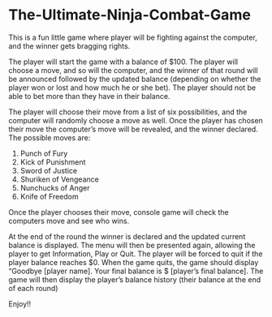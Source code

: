# The-Ultimate-Ninja-Combat-Game

This is a fun little game where player will be fighting against the computer, and the winner gets 
bragging rights.

The player will start the game with a balance of $100. The player will choose a move, and so 
will the computer, and the winner of that round will be announced followed by the updated 
balance (depending on whether the player won or lost and how much he or she bet). The 
player should not be able to bet more than they have in their balance. 

The player will choose their move from a list of six possibilities, and the computer will 
randomly choose a move as well. Once the player has chosen their move the computer’s 
move will be revealed, and the winner declared. The possible moves are:

1. Punch of Fury
2. Kick of Punishment
3. Sword of Justice
4. Shuriken of Vengeance
5. Nunchucks of Anger
6. Knife of Freedom

Once the player chooses their move, console game will check the computers move and see 
who wins. 

At the end of the round the winner is declared and the updated current balance is displayed. 
The menu will then be presented again, allowing the player to get Information, Play or Quit. 
The player will be forced to quit if the player balance reaches $0. 
When the game quits, the game should display “Goodbye [player name]. Your final balance 
is $ [player’s final balance]. The game will then display the player’s balance history (their 
balance at the end of each round)

Enjoy!!
